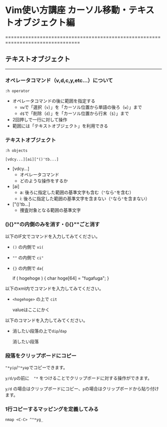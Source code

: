 # Vim使い方講座 カーソル移動・テキストオブジェクト編
================================================================================

## テキストオブジェクト
--------------------------------------------------------------------------------

### オペレータコマンド（v,d,c,y,etc...）について

    :h operator

* オペレータコマンドの後に範囲を指定する
    + `vw`で「選択（`v`）」を「カーソル位置から単語の後ろ（`w`）」まで
    + `d$`で「削除（`d`）」を「カーソル位置から行末（`$`）」まで
* 2回押しで一行に対して操作
* 範囲には「テキストオブジェクト」を利用できる

### テキストオブジェクト

    :h objects

    [vdcy...][ai]["()'tb...]

* [vdcy...]
    + オペレータコマンド
    + どのような操作をするか
* [ai]
    + a: 後ろに指定した範囲の基準文字も含む（`"`なら`"`を含む）
    + i: 後ろに指定した範囲の基準文字を含まない（`"`なら`"`を含まない）
* ["()'tb...]
    + 捜査対象となる範囲の基準文字

### (){}""の内側のみを消す・(){}""ごと消す

以下のIF文でコマンドを入力してみてください。

* `()` の内側で `vi(`
* `""` の内側で `ci"`
* `{}` の内側で `da{`

    if ( hogehoge ) {
        char hoge[64] = "fugafuga";
    }

以下のxml内でコマンドを入力してみてください。

* `<hogehoge>` の上で `cit`

    <hogehoge>valueはここにかく</hogehoge>

以下のコマンドを入力してみてください。

* 消したい段落の上で`dip`/`dap`

   消したい段落

### 段落をクリップボードにコピー

`"*yip`/`"*yap`でコピーできます。

`y/d/p`の前に　`"*` をつけることでクリップボードに対する操作ができます。

`y/d` の場合はクリップボードにコピー、`p`の場合はクリップボードから貼り付けます。

### 1行コピーするマッピングを定義してみる

    nmap <C-C> ^"*yg_

<!-- vim: set ft=markdown et sw=4 :-->
